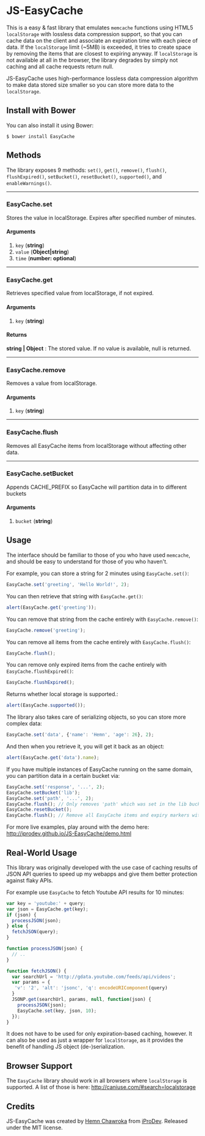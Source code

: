 JS-EasyCache
===============================
This is a easy & fast library that emulates `memcache` functions using HTML5 `localStorage` with lossless data compression support, so that you can cache data on the client
and associate an expiration time with each piece of data. If the `localStorage` limit (~5MB) is exceeded, it tries to create space by removing the items that are closest to expiring anyway. If `localStorage` is not available at all in the browser, the library degrades by simply not caching and all cache requests return null.

JS-EasyCache uses high-performance lossless data compression algorithm to make data stored size smaller so you can store more data to the `localStorage`.



Install with Bower
-------
You can also install it using Bower:

```
$ bower install EasyCache
```


Methods
-------

The library exposes 9 methods: `set()`, `get()`, `remove()`, `flush()`, `flushExpired()`, `setBucket()`, `resetBucket()`, `supported()`, and `enableWarnings()`.

* * *

### EasyCache.set
Stores the value in localStorage. Expires after specified number of minutes.
#### Arguments
1. `key` (**string**)
2. `value` (**Object|string**)
3. `time` (**number: optional**)

* * *

### EasyCache.get
Retrieves specified value from localStorage, if not expired.
#### Arguments
1. `key` (**string**)

#### Returns
**string | Object** : The stored value. If no value is available, null is returned.

* * *

### EasyCache.remove
Removes a value from localStorage.
#### Arguments
1. `key` (**string**)

* * *

### EasyCache.flush
Removes all EasyCache items from localStorage without affecting other data.

* * *

### EasyCache.setBucket
Appends CACHE_PREFIX so EasyCache will partition data in to different buckets
#### Arguments
1. `bucket` (**string**)

Usage
-------

The interface should be familiar to those of you who have used `memcache`, and should be easy to understand for those of you who haven't.

For example, you can store a string for 2 minutes using `EasyCache.set()`:

```js
EasyCache.set('greeting', 'Hello World!', 2);
```

You can then retrieve that string with `EasyCache.get()`:

```js
alert(EasyCache.get('greeting'));
```

You can remove that string from the cache entirely with `EasyCache.remove()`:

```js
EasyCache.remove('greeting');
```

You can remove all items from the cache entirely with `EasyCache.flush()`:

```js
EasyCache.flush();
```

You can remove only expired items from the cache entirely with `EasyCache.flushExpired()`:

```js
EasyCache.flushExpired();
```

Returns whether local storage is supported.:

```js
alert(EasyCache.supported());
```

The library also takes care of serializing objects, so you can store more complex data:

```js
EasyCache.set('data', {'name': 'Hemn', 'age': 26}, 2);
```

And then when you retrieve it, you will get it back as an object:

```js
alert(EasyCache.get('data').name);
```

If you have multiple instances of EasyCache running on the same domain, you can partition data in a certain bucket via:

```js
EasyCache.set('response', '...', 2);
EasyCache.setBucket('lib');
EasyCache.set('path', '...', 2);
EasyCache.flush(); // Only removes 'path' which was set in the lib bucket
EasyCache.resetBucket();
EasyCache.flush(); // Remove all EasyCache items and expiry markers without affecting rest of localStorage
```

For more live examples, play around with the demo here:
http://iprodev.github.io/JS-EasyCache/demo.html


Real-World Usage
----------
This library was originally developed with the use case of caching results of JSON API queries
to speed up my webapps and give them better protection against flaky APIs.

For example use `EasyCache` to fetch Youtube API results for 10 minutes:

```js
var key = 'youtube:' + query;
var json = EasyCache.get(key);
if (json) {
  processJSON(json);
} else {
  fetchJSON(query);
}

function processJSON(json) {
  // ..
}

function fetchJSON() {
  var searchUrl = 'http://gdata.youtube.com/feeds/api/videos';
  var params = {
   'v': '2', 'alt': 'jsonc', 'q': encodeURIComponent(query)
  }
  JSONP.get(searchUrl, params, null, function(json) {
    processJSON(json);
    EasyCache.set(key, json, 10);
  });
}
```

It does not have to be used for only expiration-based caching, however. It can also be used as just a wrapper for `localStorage`, as it provides the benefit of handling JS object (de-)serialization.

Browser Support
----------------

The `EasyCache` library should work in all browsers where `localStorage` is supported.
A list of those is here:
http://caniuse.com/#search=localstorage

## Credits

JS-EasyCache was created by [Hemn Chawroka](http://iprodev.com) from [iProDev](http://iprodev.com). Released under the MIT license.
